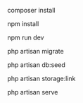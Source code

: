 composer install

npm install

npm run dev

php artisan migrate

php artisan db:seed

php artisan storage:link

php artisan serve